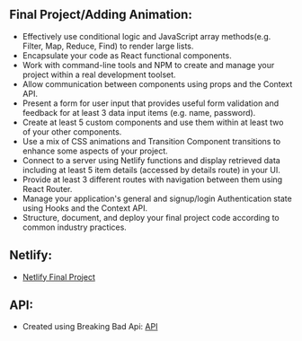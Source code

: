 ## Final Project/Adding Animation:
- Effectively use conditional logic and JavaScript array methods(e.g. Filter, Map, Reduce, Find) to render large lists.
- Encapsulate your code as React functional components.
- Work with command-line tools and NPM to create and manage your project within a real development toolset.
- Allow communication between components using props and the Context API.
- Present a form for user input that provides useful form validation and feedback for at least 3 data input items (e.g. name, password).
- Create at least 5 custom components and use them within at least two of your other components.
- Use a mix of CSS animations and Transition Component transitions to enhance some aspects of your project.
- Connect to a server using Netlify functions and display retrieved data including at least 5 item details (accessed by details route) in your UI.
- Provide at least 3 different routes with navigation between them using React Router.
- Manage your application's general and signup/login Authentication state using Hooks and the Context API.
- Structure, document, and deploy your final project code according to common industry practices.

## Netlify:

- [Netlify Final Project](https://dgm-3790-final-react-app.netlify.app/)

## API:
- Created using Breaking Bad Api: [API](https://breakingbadapi.com/documentation)
